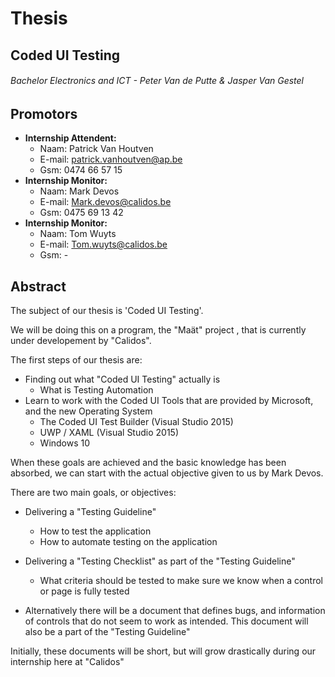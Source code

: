 # Thesis

## Coded UI Testing 

###### Bachelor Electronics and ICT - Peter Van de Putte & Jasper Van Gestel

## Promotors

* **Internship Attendent:**
    * Naam: Patrick Van Houtven
    * E-mail: patrick.vanhoutven@ap.be
    * Gsm: 0474 66 57 15
* **Internship Monitor:**
    * Naam: Mark Devos
    * E-mail: Mark.devos@calidos.be
    * Gsm: 0475 69 13 42
* **Internship Monitor:**
    * Naam: Tom Wuyts
    * E-mail: Tom.wuyts@calidos.be
    * Gsm: -

## Abstract

The subject of our thesis is 'Coded UI Testing'.

We will be doing this on a program, the "Maät" project , that is currently under developement by "Calidos".

The first steps of our thesis are:

* Finding out what "Coded UI Testing" actually is
  * What is Testing Automation
* Learn to work with the Coded UI Tools that are provided by Microsoft, and the new Operating System
  * The Coded UI Test Builder (Visual Studio 2015)
  * UWP / XAML (Visual Studio 2015)
  * Windows 10

When these goals are achieved and the basic knowledge has been absorbed, we can start with the actual objective given to us by Mark Devos.

There are two main goals, or objectives:

* Delivering a "Testing Guideline"
  * How to test the application
  * How to automate testing on the application
* Delivering a "Testing Checklist" as part of the "Testing Guideline"
  * What criteria should be tested to make sure we know when a control or page is fully tested

* Alternatively there will be a document that defines bugs, and information of controls that do not seem to work as intended. This document will also be a part of the "Testing Guideline"

Initially, these documents will be short, but will grow drastically during our internship here at "Calidos"
